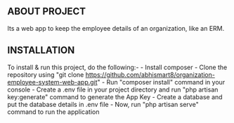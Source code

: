 ## ABOUT PROJECT

Its a web app to keep the employee details of an organization, like an ERM.

## INSTALLATION

To install & run this project, do the following:-
    - Install composer
    - Clone the repository using "git clone https://github.com/abhismart8/organization-employee-system-web-app.git"
    - Run "composer install" command in your console
    - Create a .env file in your project directory and run "php artisan key:generate" command to generate   the App Key
    - Create a database and put the database details in .env file
    - Now, run "php artisan serve" command to run the application
